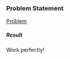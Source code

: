<h3>Problem Statement</h3>

<a href="https://www.hackerrank.com/challenges/py-introduction-to-sets">Problem</a>

<h5>Result</h5>

Work perfectly!